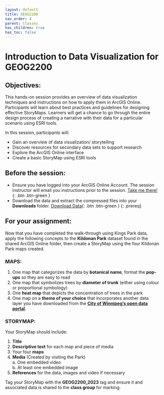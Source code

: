 ```yaml
---
layout: default
title: GEOG2200
nav_order: 4
parent: Classes
has_children: true
has_toc: false
---
```

# Introduction to Data Visualization for GEOG2200

## Objectives:

This hands-on session provides an overview of data visualization techniques and instructions on how to apply them in ArcGIS Online. Participants will learn about best practices and guidelines for designing effective StoryMaps. Learners will get a chance to go through the entire design process of creating a narrative with their data for a particular scenario using ESRI tools.  

In this session, participants will:  
- Gain an overview of data visualization/ storytelling  
- Discover resources for secondary data sets to support research   
- Explore the ArcGIS Online interface  
- Create a basic StoryMap using ESRI tools  

## Before the session:
- Ensure you have logged into your ArcGIS Online Account. The session instructor will email you instructions prior to the session. [Take me there!](https://univmb.maps.arcgis.com/){: .btn .btn-green }
- Download the data and extract the compressed files into your **Downloads** folder. [Download Data](https://github.com/meginwinnipeg/workshops/raw/main/content/classes/GEOG2200/data/geog2200_workshop.zip){: .btn .btn-green }
{: .prereq}  

## For your **assignment**:

Now that you have completed the walk-through using Kings Park data, apply the following concepts to the **Kildonan Park** dataset found in the shared ArcGIS Online folder, then create a StoryMap using the four Kildonan Park maps created.  
### MAPS: 
1.	One map that categorizes the data by **botanical name**, format the **pop-ups** so they are easy to read  
2.	One map that symbolizes trees by **diameter of trunk** (either using colour or proportional symbology)  
3.	One **heat map** that depicts the concentration of trees in the park   
4.	One map on a **theme of your choice** that incorporates another data layer you have downloaded from the [**City of Winnipeg’s open data portal**](https://data.winnipeg.ca/browse).  

### STORYMAP:
Your StoryMap should include:  
1. **Title**  
2. **Descriptive text** for each map and piece of media  
3. Your four **maps**  
4. **Media** (Created by visiting the Park)  
  a. One embedded video  
  b. At least one embedded image  
5. **References** for the data, images and video if necessary 
 
Tag your StoryMap with the **GEOG2200_2023** tag and ensure it and associated data is shared to the **class group** for marking.  
